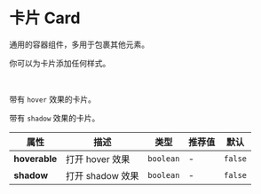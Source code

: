 # 卡片 Card

通用的容器组件，多用于包裹其他元素。

<ex-code name="ex-card-basic">

你可以为卡片添加任何样式。

</ex-code>

<br/>

<ex-code name="ex-card-hoverable">

带有 `hover` 效果的卡片。

</ex-code>

<ex-code name="ex-card-shadow">

带有 `shadow` 效果的卡片。

</ex-code>

<ex-footer>

| 属性          | 描述             | 类型      | 推荐值 | 默认    |
| ------------- | ---------------- | --------- | ------ | ------- |
| **hoverable** | 打开 hover 效果  | `boolean` | -      | `false` |
| **shadow**    | 打开 shadow 效果 | `boolean` | -      | `false` |

</ex-footer>
